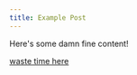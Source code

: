 ```yaml
---
title: Example Post 
---
```


Here's some damn fine content!

[waste time here](http://www.reddit.com)